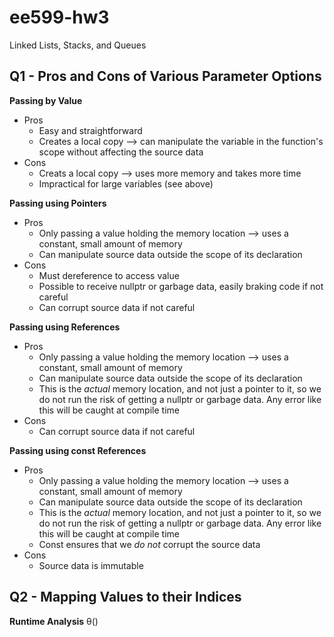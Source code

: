 # ee599-hw3
Linked Lists, Stacks, and Queues

## Q1 - Pros and Cons of Various Parameter Options

**Passing by Value**
- Pros
    - Easy and straightforward
    - Creates a local copy --> can manipulate the variable in the function's scope without affecting the source data
- Cons
    - Creats a local copy --> uses more memory and takes more time
    - Impractical for large variables (see above)

**Passing using Pointers**
- Pros
    - Only passing a value holding the memory location --> uses a constant, small amount of memory
    - Can manipulate source data outside the scope of its declaration
- Cons
    - Must dereference to access value
    - Possible to receive nullptr or garbage data, easily braking code if not careful
    - Can corrupt source data if not careful

**Passing using References**
- Pros
    - Only passing a value holding the memory location --> uses a constant, small amount of memory
    - Can manipulate source data outside the scope of its declaration
    - This is the *actual* memory location, and not just a pointer to it, so we do not run the risk of getting a nullptr or garbage data. Any error like this will be caught at compile time
- Cons
    - Can corrupt source data if not careful

**Passing using const References**
- Pros
    - Only passing a value holding the memory location --> uses a constant, small amount of memory
    - Can manipulate source data outside the scope of its declaration
    - This is the *actual* memory location, and not just a pointer to it, so we do not run the risk of getting a nullptr or garbage data. Any error like this will be caught at compile time
    - Const ensures that we *do not* corrupt the source data
- Cons
    - Source data is immutable

## Q2 - Mapping Values to their Indices

**Runtime Analysis**
&theta;()